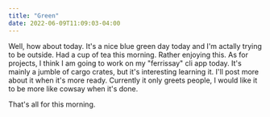 ```yaml
---
title: "Green"
date: 2022-06-09T11:09:03-04:00
---
```

Well, how about today. It's a nice blue green day today and I'm actally trying to be outside. Had a cup of tea this morning. Rather enjoying this. As for projects, I think I am going to work on my "ferrissay" cli app today. It's mainly a jumble of cargo crates, but it's interesting learning it. I'll post more about it when it's more ready. Currently it only greets people, I would like it to be more like cowsay when it's done.

That's all for this morning.
